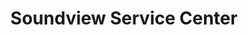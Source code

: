 ---
title: "Soundview Service Center"
url: /mamaroneck/soundview-service-center/
shop: Autowerkstatt
---